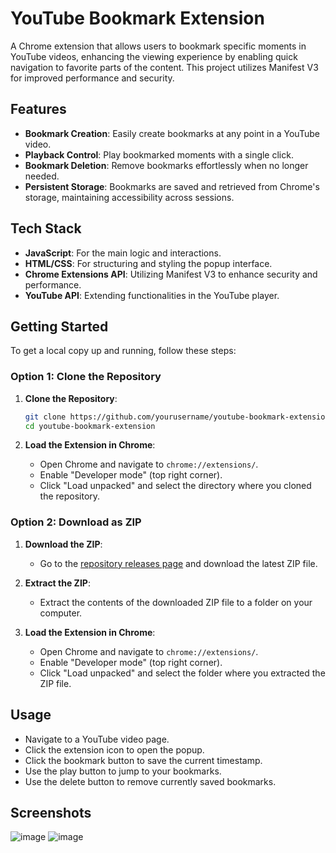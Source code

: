 # YouTube Bookmark Extension

A Chrome extension that allows users to bookmark specific moments in YouTube videos, enhancing the viewing experience by enabling quick navigation to favorite parts of the content. This project utilizes Manifest V3 for improved performance and security.

## Features

- **Bookmark Creation**: Easily create bookmarks at any point in a YouTube video.
- **Playback Control**: Play bookmarked moments with a single click.
- **Bookmark Deletion**: Remove bookmarks effortlessly when no longer needed.
- **Persistent Storage**: Bookmarks are saved and retrieved from Chrome's storage, maintaining accessibility across sessions.

## Tech Stack

- **JavaScript**: For the main logic and interactions.
- **HTML/CSS**: For structuring and styling the popup interface.
- **Chrome Extensions API**: Utilizing Manifest V3 to enhance security and performance.
- **YouTube API**: Extending functionalities in the YouTube player.

## Getting Started

To get a local copy up and running, follow these steps:

### Option 1: Clone the Repository

1. **Clone the Repository**:
   ```bash
   git clone https://github.com/yourusername/youtube-bookmark-extension.git
   cd youtube-bookmark-extension
   ```

2. **Load the Extension in Chrome**:
   - Open Chrome and navigate to `chrome://extensions/`.
   - Enable "Developer mode" (top right corner).
   - Click "Load unpacked" and select the directory where you cloned the repository.

### Option 2: Download as ZIP

1. **Download the ZIP**:
   - Go to the [repository releases page](https://github.com/kartik1601/youtube-bookmark-extension/releases) and download the latest ZIP file.

2. **Extract the ZIP**:
   - Extract the contents of the downloaded ZIP file to a folder on your computer.

3. **Load the Extension in Chrome**:
   - Open Chrome and navigate to `chrome://extensions/`.
   - Enable "Developer mode" (top right corner).
   - Click "Load unpacked" and select the folder where you extracted the ZIP file.

## Usage

- Navigate to a YouTube video page.
- Click the extension icon to open the popup.
- Click the bookmark button to save the current timestamp.
- Use the play button to jump to your bookmarks.
- Use the delete button to remove currently saved bookmarks.

## Screenshots

![image](https://github.com/user-attachments/assets/e404d8fb-fec3-4c43-aca8-805c6f12dd8f)
![image](https://github.com/user-attachments/assets/00799d99-031a-42a4-95b2-3997cbb85af3)

